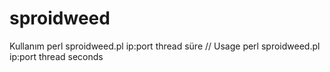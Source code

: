 # sproidweed
Kullanım perl sproidweed.pl ip:port thread süre // Usage perl sproidweed.pl ip:port thread seconds
